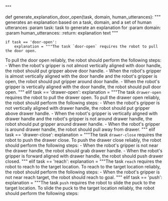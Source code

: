 

"""


def generate_explanation_door_open(task, domain, human_utterances):
    """
    generates an explanation based on a task, domain, and a set of human utterances
    :param task: task to generate an explanation for
    :param domain: 
    :param human_utterances:
    :return: explanation text
    """

    if task == 'door-open':
        explanation = """The task `door-open` requires the robot to pull the door open.
To pull the door open reliably, the robot should perform the following steps:
    - When the robot's gripper is not almost vertically aligned with door handle, the robot should put gripper above door handle.
    - When the robot's gripper is almost vertically aligned with the door handle and the robot's gripper is open, the robot should put gripper around door handle.
    - When the robot's gripper is vertically aligned with the door handle, the robot should pull door open.
        """
    elif task == 'drawer-open':
        explanation = """The task `drawer-open` requires the robot to pull the drawer open.
To pull the drawer open reliably, the robot should perform the following steps:
    - When the robot's gripper is not vertically aligned with drawer handle, the robot should put gripper above drawer handle.
    - When the robot's gripper is vertically aligned with drawer handle and the robot's gripper is not around drawer handle, the robot should put gripper around drawer handle.
    - When the robot's gripper is around drawer handle, the robot should pull away from drawer.
        """
    elif task == 'drawer-close':
        explanation = """The task `drawer-close` requires the robot to push the drawer close.
To push the drawer close reliably, the robot should perform the following steps:
    - When the robot's gripper is not near the drawer handle, the robot should grab drawer handle.
    - When the robot's gripper is forward aligned with drawer handle, the robot should push drawer closed.
        """
    elif task == 'reach':
        explanation = """The task `reach` requires the robot to reach to the target location.
To reach to the target location reliably, the robot should perform the following steps:
    - When the robot's gripper is not near reach target, the robot should reach to goal.
        """
    elif task == 'push':
        explanation = """The task `push` requires the robot to slide the puck to the target location.
To slide the puck to the target location reliably, the robot should perform the following steps:
